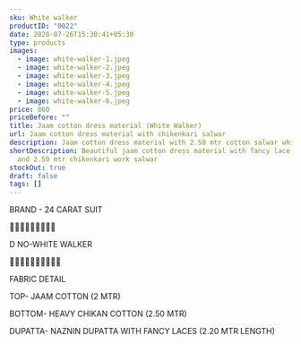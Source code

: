 ```yaml
---
sku: White walker
productID: "0022"
date: 2020-07-26T15:30:41+05:30
type: products
images:
  - image: white-walker-1.jpeg
  - image: white-walker-2.jpeg
  - image: white-walker-3.jpeg
  - image: white-walker-4.jpeg
  - image: white-walker-5.jpeg
  - image: white-walker-6.jpeg
price: 860
priceBefore: ""
title: Jaam cotton dress material (White Walker)
url: Jaam cotton dress material with chikenkari salwar
description: Jaam cotton dress material with 2.50 mtr cotton salwar whitewalker
shortDescription: Beautiful jaam cotton dress material with fancy lace dupatta
  and 2.50 mtr chikenkari work salwar
stockOut: true
draft: false
tags: []
---
```

BRAND - 24 CARAT SUIT

💐💐💐💐💐💐💐💐💐

D NO-WHITE WALKER

🌷🌷🌷🌷🌷🌷🌷🌷🌷🌷

FABRIC DETAIL

TOP- JAAM COTTON (2 MTR)

BOTTOM- HEAVY CHIKAN COTTON  (2.50 MTR)

DUPATTA- NAZNIN DUPATTA WITH FANCY LACES (2.20 MTR LENGTH)
